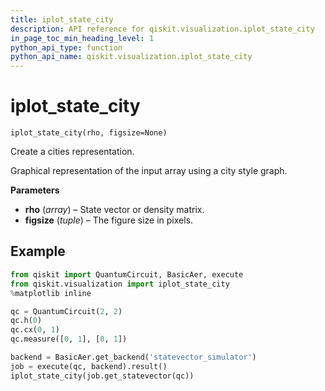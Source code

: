 ```yaml
---
title: iplot_state_city
description: API reference for qiskit.visualization.iplot_state_city
in_page_toc_min_heading_level: 1
python_api_type: function
python_api_name: qiskit.visualization.iplot_state_city
---
```


# iplot\_state\_city

<span id="qiskit.visualization.iplot_state_city" />

`iplot_state_city(rho, figsize=None)`

Create a cities representation.

Graphical representation of the input array using a city style graph.

**Parameters**

*   **rho** (*array*) – State vector or density matrix.
*   **figsize** (*tuple*) – The figure size in pixels.

## Example

```python
from qiskit import QuantumCircuit, BasicAer, execute
from qiskit.visualization import iplot_state_city
%matplotlib inline

qc = QuantumCircuit(2, 2)
qc.h(0)
qc.cx(0, 1)
qc.measure([0, 1], [0, 1])

backend = BasicAer.get_backend('statevector_simulator')
job = execute(qc, backend).result()
iplot_state_city(job.get_statevector(qc))
```

